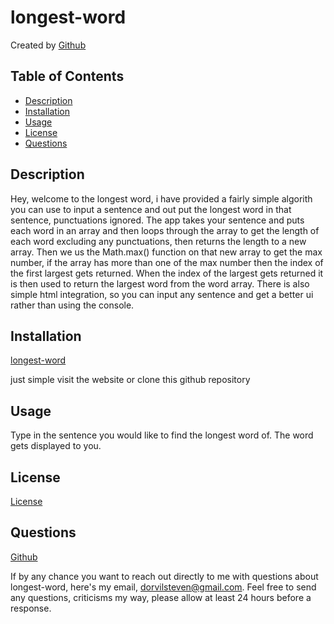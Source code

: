 # longest-word

  Created by [Github](https://www.github.com/dorvilsteven)

  ## Table of Contents
  
  - [Description](#Description)
  - [Installation](#Installation)
  - [Usage](#Usage)
  - [License](#License)
  - [Questions](#Questions)
  
  ## Description 
  Hey, welcome to the longest word, i have provided a fairly simple algorith you can use to input a sentence and out put the longest word in that sentence, punctuations ignored. The app takes your sentence and puts each word in an array and then loops through the array to get the length of each word excluding any punctuations, then returns the length to a new array. Then we us the Math.max() function on that new array to get the max number, if the array has more than one of the max number then the index of the first largest gets returned. When the index of the largest gets returned it is then used to return the largest word from the word array. There is also simple html integration, so you can input any sentence and get a better ui rather than using the console. 

  ## Installation
  [longest-word](https://dorvilsteven.github.io/longest-word/)
  
  just simple visit the website or clone this github repository

  ## Usage
  Type in the sentence you would like to find the longest word of. The word gets displayed to you.
  
  ## License
  [License](https://opensource.org/licenses/MIT)

  ## Questions
  
  [Github](https://www.github.com/dorvilsteven)
  
  If by any chance you want to reach out directly to me with questions about longest-word, here's my email, dorvilsteven@gmail.com. Feel free to send any questions, criticisms  my way, please allow at least 24 hours before a response.